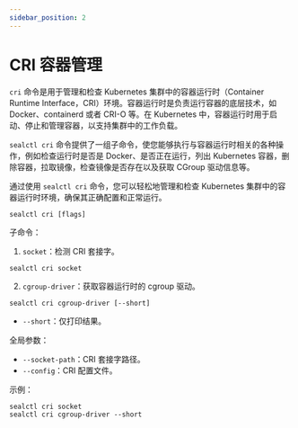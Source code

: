 ```yaml
---
sidebar_position: 2
---
```


# CRI 容器管理

`cri` 命令是用于管理和检查 Kubernetes 集群中的容器运行时（Container Runtime Interface，CRI）环境。容器运行时是负责运行容器的底层技术，如 Docker、containerd 或者 CRI-O 等。在 Kubernetes 中，容器运行时用于启动、停止和管理容器，以支持集群中的工作负载。

`sealctl cri` 命令提供了一组子命令，使您能够执行与容器运行时相关的各种操作，例如检查运行时是否是 Docker、是否正在运行，列出 Kubernetes 容器，删除容器，拉取镜像，检查镜像是否存在以及获取 CGroup 驱动信息等。

通过使用 `sealctl cri` 命令，您可以轻松地管理和检查 Kubernetes 集群中的容器运行时环境，确保其正确配置和正常运行。



```shell
sealctl cri [flags]
```



子命令：

1. `socket`：检测 CRI 套接字。

```shell
sealctl cri socket
```

2. `cgroup-driver`：获取容器运行时的 cgroup 驱动。

```shell
sealctl cri cgroup-driver [--short]
```

- `--short`：仅打印结果。

全局参数：

- `--socket-path`：CRI 套接字路径。
- `--config`：CRI 配置文件。

示例：

```shell
sealctl cri socket
sealctl cri cgroup-driver --short

```